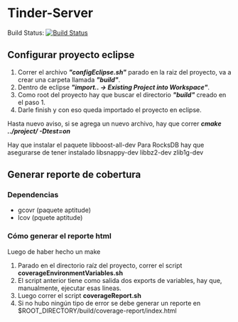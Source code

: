 # Tinder-Server

Build Status: [![Build Status](https://travis-ci.org/Tinder2Team/Tinder-Server.svg?branch=master)](https://travis-ci.org/Tinder2Team/Tinder-Server)

## Configurar proyecto eclipse

1. Correr el archivo **_"configEclipse.sh"_** parado en la raiz del proyecto, va a crear una carpeta llamada **_"build"_**.
2. Dentro de eclipse **_"import.. -> Existing Project into Workspace"_**.
3. Como root del proyecto hay que buscar el directorio **_"build"_** creado en el paso 1.
4. Darle finish y con eso queda importado el proyecto en eclipse.

Hasta nuevo aviso, si se agrega un nuevo archivo, hay que correr
**_cmake ../project/ -Dtest=on_**

Hay que instalar el paquete libboost-all-dev
Para RocksDB hay que asegurarse de tener instalado libsnappy-dev libbz2-dev zlib1g-dev

## Generar reporte de cobertura

### Dependencias
- gcovr (paquete aptitude)
- lcov (pquete aptitude)

### Cómo generar el reporte html

Luego de haber hecho un make

1. Parado en el directorio raíz del proyecto, correr el script **coverageEnvironmentVariables.sh**
2. El script anterior tiene como salida dos exports de variables, hay que, manualmente, ejecutar esas lineas.
3. Luego correr el script **coverageReport.sh**
4. Si no hubo ningún tipo de error se debe generar un reporte en $ROOT_DIRECTORY/build/coverage-report/index.html